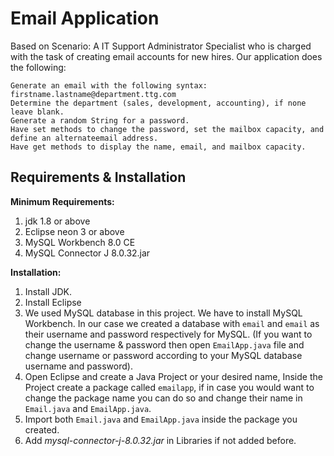 <h1 align="left">Email Application</h1>

<p align="left">Based on Scenario: A IT Support Administrator Specialist who is charged with the task of creating email accounts for new hires.
Our application does the following:</p>
 
```
Generate an email with the following syntax: firstname.lastname@department.ttg.com
Determine the department (sales, development, accounting), if none leave blank.
Generate a random String for a password.
Have set methods to change the password, set the mailbox capacity, and define an alternateemail address.
Have get methods to display the name, email, and mailbox capacity.
```

Requirements & Installation
---------------------------
**Minimum Requirements:**
1. jdk 1.8 or above
2. Eclipse neon 3 or above
3. MySQL Workbench 8.0 CE
4. MySQL Connector J 8.0.32.jar

**Installation:**

1. Install JDK.
2. Install Eclipse
3. We used MySQL database in this project. We have to install  MySQL Workbench. In our case we created a database with `email` and `email` as their username and password respectively for MySQL. (If you want to change the username & password then open `EmailApp.java` file and change username or  password according to your MySQL database username and password).
4. Open Eclipse and create a Java Project or your desired name, Inside the Project create a package called `emailapp`, if in case you would want to change the package name you can do so and change their name in `Email.java` and `EmailApp.java`.
5. Import both `Email.java` and `EmailApp.java` inside the package you created.
6. Add *mysql-connector-j-8.0.32.jar* in Libraries if not added before.
